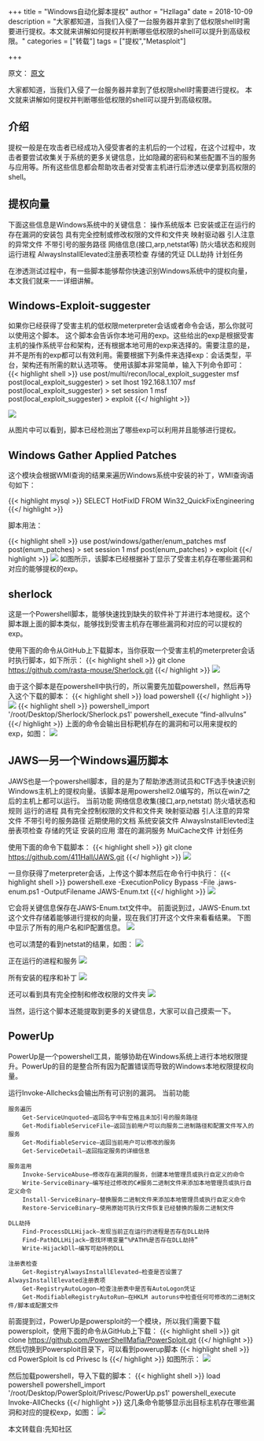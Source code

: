 +++
title = "Windows自动化脚本提权"
author = "Hzllaga"
date =  2018-10-09
description = "大家都知道，当我们入侵了一台服务器并拿到了低权限shell时需要进行提权。本文就来讲解如何提权并判断哪些低权限的shell可以提升到高级权限。"
categories = ["转载"]
tags = ["提权","Metasploit"]

+++

原文：
[原文](http://www.hackingarticles.in/window-privilege-escalation-via-automated-script/)

大家都知道，当我们入侵了一台服务器并拿到了低权限shell时需要进行提权。
本文就来讲解如何提权并判断哪些低权限的shell可以提升到高级权限。

## 介绍
提权一般是在攻击者已经成功入侵受害者的主机后的一个过程，在这个过程中，攻击者要尝试收集关于系统的更多关键信息，比如隐藏的密码和某些配置不当的服务与应用等。所有这些信息都会帮助攻击者对受害主机进行后渗透以便拿到高权限的shell。

## 提权向量
下面这些信息是Windows系统中的关键信息：
    操作系统版本
    已安装或正在运行的存在漏洞的安装包
    具有完全控制或修改权限的文件和文件夹
    映射驱动器
    引人注意的异常文件
    不带引号的服务路径
    网络信息(接口,arp,netstat等)
    防火墙状态和规则
    运行进程
    AlwaysInstallElevated注册表项检查
    存储的凭证
    DLL劫持
    计划任务

在渗透测试过程中，有一些脚本能够帮你快速识别Windows系统中的提权向量，本文我们就来一一详细讲解。
## Windows-Exploit-suggester
如果你已经获得了受害主机的低权限meterpreter会话或者命令会话，那么你就可以使用这个脚本。
这个脚本会告诉你本地可用的exp。这些给出的exp是根据受害主机的操作系统平台和架构，还有根据本地可用的exp来选择的。需要注意的是，并不是所有的exp都可以有效利用。需要根据下列条件来选择exp：会话类型，平台，架构还有所需的默认选项等。
使用该脚本非常简单，输入下列命令即可：
{{< highlight shell >}}
use post/multi/recon/local_exploit_suggester
msf post(local_exploit_suggester) > set lhost 192.168.1.107
msf post(local_exploit_suggester) > set session 1
msf post(local_exploit_suggester) > exploit
{{</  highlight  >}}

![](https://cdn.wtfsec.org/img/20200223173412.png)

从图片中可以看到，脚本已经检测出了哪些exp可以利用并且能够进行提权。

## Windows Gather Applied Patches

这个模块会根据WMI查询的结果来遍历Windows系统中安装的补丁，WMI查询语句如下：

{{< highlight mysql >}}
SELECT HotFixID FROM Win32_QuickFixEngineering
{{</  highlight  >}}

脚本用法：

{{< highlight shell >}}
use post/windows/gather/enum_patches
msf post(enum_patches) > set session 1
msf post(enum_patches) > exploit
{{</  highlight  >}}
![](https://cdn.wtfsec.org/img/20200223173513.png)
如图所示，该脚本已经根据补丁显示了受害主机存在哪些漏洞和对应的能够提权的exp。
## sherlock
这是一个Powershell脚本，能够快速找到缺失的软件补丁并进行本地提权。这个脚本跟上面的脚本类似，能够找到受害主机存在哪些漏洞和对应的可以提权的exp。

使用下面的命令从GitHub上下载脚本，当你获取一个受害主机的meterpreter会话时执行脚本，如下所示：
{{< highlight shell >}}
git clone https://github.com/rasta-mouse/Sherlock.git
{{</  highlight  >}}
![](https://cdn.wtfsec.org/img/20200223173555.png)

由于这个脚本是在powershell中执行的，所以需要先加载powershell，然后再导入这个下载的脚本：
{{< highlight shell >}}
load powershell
{{</  highlight  >}}
![](https://cdn.wtfsec.org/img/20200223173620.png)
{{< highlight shell >}}
powershell_import '/root/Desktop/Sherlock/Sherlock.ps1'
powershell_execute “find-allvulns”
{{</  highlight  >}}
上面的命令会输出目标靶机存在的漏洞和可以用来提权的exp，如图：
![](https://cdn.wtfsec.org/img/20200223173638.png)

## JAWS—另一个Windows遍历脚本
JAWS也是一个powershell脚本，目的是为了帮助渗透测试员和CTF选手快速识别Windows主机上的提权向量。该脚本是用powershell2.0编写的，所以在win7之后的主机上都可以运行。
当前功能
    网络信息收集(接口,arp,netstat)
    防火墙状态和规则
    运行的进程
    具有完全控制权限的文件和文件夹
    映射驱动器
    引人注意的异常文件
    不带引号的服务路径
    近期使用的文档
    系统安装文件
    AlwaysInstallElevted注册表项检查
    存储的凭证
    安装的应用
    潜在的漏洞服务
    MuiCache文件
    计划任务

使用下面的命令下载脚本：
{{< highlight shell >}}
git clone https://github.com/411Hall/JAWS.git
{{</  highlight  >}}
![](https://cdn.wtfsec.org/img/20200223173720.png)

一旦你获得了meterpreter会话，上传这个脚本然后在命令行中执行：
{{< highlight shell >}}
powershell.exe -ExecutionPolicy Bypass -File .jaws-enum.ps1 -OutputFilename JAWS-Enum.txt
{{</  highlight  >}}
![](https://cdn.wtfsec.org/img/20200223173743.png)

它会将关键信息保存在JAWS-Enum.txt文件中。
前面说到过，JAWS-Enum.txt这个文件存储着能够进行提权的向量，现在我们打开这个文件来看看结果。
下图中显示了所有的用户名和IP配置信息。
![](https://cdn.wtfsec.org/img/20200223173803.png)

也可以清楚的看到netstat的结果，如图：
![](https://cdn.wtfsec.org/img/20200223173840.png)

正在运行的进程和服务
![](https://cdn.wtfsec.org/img/20200223173850.png)

所有安装的程序和补丁
![](https://cdn.wtfsec.org/img/20200223173901.png)

还可以看到具有完全控制和修改权限的文件夹
![](https://cdn.wtfsec.org/img/20200223173912.png)

当然，运行这个脚本还能提取到更多的关键信息，大家可以自己摸索一下。

## PowerUp
PowerUp是一个powershell工具，能够协助在Windows系统上进行本地权限提升。PowerUp的目的是整合所有因为配置错误而导致的Windows本地权限提权向量。

运行Invoke-Allchecks会输出所有可识别的漏洞。
当前功能

    服务遍历
        Get-ServiceUnquoted–返回名字中有空格且未加引号的服务路径
        Get-ModifiableServiceFile—返回当前用户可以向服务二进制路径和配置文件写入的服务
        Get-ModifiableService—返回当前用户可以修改的服务
        Get-ServiceDetail—返回指定服务的详细信息
    
    服务滥用
        Invoke-ServiceAbuse—修改存在漏洞的服务，创建本地管理员或执行自定义的命令
        Write-ServiceBinary—编写经过修改的C#服务二进制文件来添加本地管理员或执行自定义命令
        Install-ServiceBinary—替换服务二进制文件来添加本地管理员或执行自定义命令
        Restore-ServiceBinary—使用原始可执行文件恢复已经替换的服务二进制文件
    
    DLL劫持
    	Find-ProcessDLLHijack—发现当前正在运行的进程是否存在DLL劫持
    	Find-PathDLLHijack—查找环境变量“%PATH%是否存在DLL劫持”
    	Write-HijackDll—编写可劫持的DLL
    
    注册表检查
    	Get-RegistryAlwaysInstallElevated—检查是否设置了AlwaysInstallElevated注册表项
    	Get-RegistryAutoLogon—检查注册表中是否有AutoLogon凭证
    	Get-ModifiableRegistryAutoRun—在HKLM autoruns中检查任何可修改的二进制文件/脚本或配置文件

前面提到过，PowerUp是powersploit的一个模块，所以我们需要下载powersploit，使用下面的命令从GitHub上下载：
{{< highlight shell >}}
git clone https://github.com/PowerShellMafia/PowerSploit.git
{{</  highlight  >}}
然后切换到Powersploit目录下，可以看到powerup脚本
{{< highlight shell >}}
cd PowerSploit
ls
cd Privesc
ls
{{</  highlight  >}}
如图所示：
![](https://cdn.wtfsec.org/img/20200223174051.png)

然后加载powershell，导入下载的脚本：
{{< highlight shell >}}
load powershell
powershell_import '/root/Desktop/PowerSploit/Privesc/PowerUp.ps1'
powershell_execute Invoke-AllChecks
{{</  highlight  >}}
这几条命令能够显示出目标主机存在哪些漏洞和对应的提权exp，如图：
![](https://cdn.wtfsec.org/img/20200223174123.png)

本文转载自:先知社区
